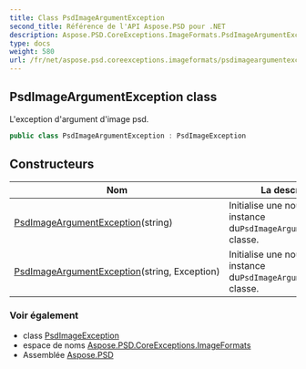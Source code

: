 ```yaml
---
title: Class PsdImageArgumentException
second_title: Référence de l'API Aspose.PSD pour .NET
description: Aspose.PSD.CoreExceptions.ImageFormats.PsdImageArgumentException classe. Lexception dargument dimage psd.
type: docs
weight: 580
url: /fr/net/aspose.psd.coreexceptions.imageformats/psdimageargumentexception/
---
```

## PsdImageArgumentException class

L'exception d'argument d'image psd.

```csharp
public class PsdImageArgumentException : PsdImageException
```

## Constructeurs

| Nom | La description |
| --- | --- |
| [PsdImageArgumentException](psdimageargumentexception/#constructor)(string) | Initialise une nouvelle instance du`PsdImageArgumentException` classe. |
| [PsdImageArgumentException](psdimageargumentexception/#constructor_1)(string, Exception) | Initialise une nouvelle instance du`PsdImageArgumentException` classe. |

### Voir également

* class [PsdImageException](../psdimageexception/)
* espace de noms [Aspose.PSD.CoreExceptions.ImageFormats](../../aspose.psd.coreexceptions.imageformats/)
* Assemblée [Aspose.PSD](../../)



